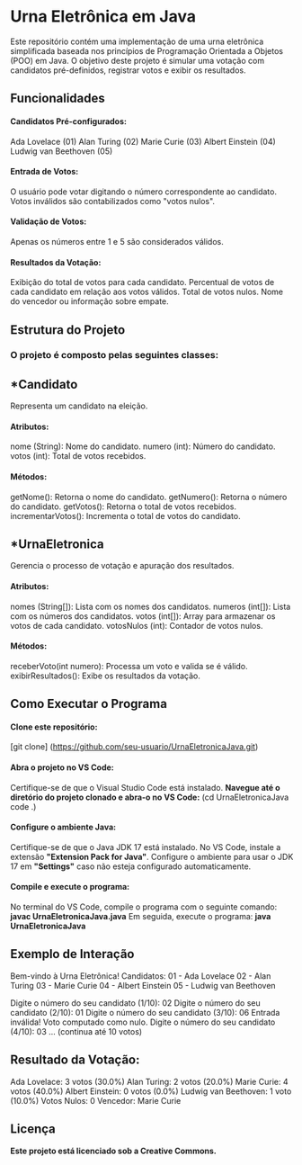 # Urna Eletrônica em Java

Este repositório contém uma implementação de uma urna eletrônica simplificada baseada nos princípios de Programação Orientada a Objetos (POO) em Java. O objetivo deste projeto é simular uma votação com candidatos pré-definidos, registrar votos e exibir os resultados.

## Funcionalidades

#### Candidatos Pré-configurados:
Ada Lovelace (01)
Alan Turing (02)
Marie Curie (03)
Albert Einstein (04)
Ludwig van Beethoven (05)

#### Entrada de Votos:
O usuário pode votar digitando o número correspondente ao candidato.
Votos inválidos são contabilizados como "votos nulos".

#### Validação de Votos:
Apenas os números entre 1 e 5 são considerados válidos.

#### Resultados da Votação:
Exibição do total de votos para cada candidato.
Percentual de votos de cada candidato em relação aos votos válidos.
Total de votos nulos.
Nome do vencedor ou informação sobre empate.

## Estrutura do Projeto

### O projeto é composto pelas seguintes classes:
## *Candidato
Representa um candidato na eleição.

#### Atributos:
nome (String): Nome do candidato.
numero (int): Número do candidato.
votos (int): Total de votos recebidos.

#### Métodos:
getNome(): Retorna o nome do candidato.
getNumero(): Retorna o número do candidato.
getVotos(): Retorna o total de votos recebidos.
incrementarVotos(): Incrementa o total de votos do candidato.

## *UrnaEletronica
Gerencia o processo de votação e apuração dos resultados.

#### Atributos:
nomes (String[]): Lista com os nomes dos candidatos.
numeros (int[]): Lista com os números dos candidatos.
votos (int[]): Array para armazenar os votos de cada candidato.
votosNulos (int): Contador de votos nulos.

#### Métodos:
receberVoto(int numero): Processa um voto e valida se é válido.
exibirResultados(): Exibe os resultados da votação.

## Como Executar o Programa

#### Clone este repositório:

[git clone] (https://github.com/seu-usuario/UrnaEletronicaJava.git)

#### Abra o projeto no VS Code:
Certifique-se de que o Visual Studio Code está instalado.
**Navegue até o diretório do projeto clonado e abra-o no VS Code:**
(cd UrnaEletronicaJava
code .)

#### Configure o ambiente Java:
Certifique-se de que o Java JDK 17 está instalado.
No VS Code, instale a extensão **"Extension Pack for Java"**.
Configure o ambiente para usar o JDK 17 em **"Settings"** caso não esteja configurado automaticamente.

#### Compile e execute o programa:
No terminal do VS Code, compile o programa com o seguinte comando:
**javac UrnaEletronicaJava.java**
Em seguida, execute o programa:
**java UrnaEletronicaJava**

## Exemplo de Interação
Bem-vindo à Urna Eletrônica!
Candidatos:
01 - Ada Lovelace
02 - Alan Turing
03 - Marie Curie
04 - Albert Einstein
05 - Ludwig van Beethoven

Digite o número do seu candidato (1/10): 02
Digite o número do seu candidato (2/10): 01
Digite o número do seu candidato (3/10): 06
Entrada inválida! Voto computado como nulo.
Digite o número do seu candidato (4/10): 03
... (continua até 10 votos)

## Resultado da Votação:
Ada Lovelace: 3 votos (30.0%)
Alan Turing: 2 votos (20.0%)
Marie Curie: 4 votos (40.0%)
Albert Einstein: 0 votos (0.0%)
Ludwig van Beethoven: 1 voto (10.0%)
Votos Nulos: 0
Vencedor: Marie Curie

## Licença
**Este projeto está licenciado sob a Creative Commons.**
